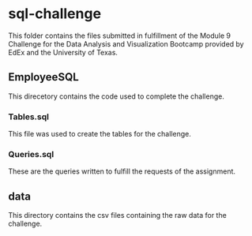 # sql-challenge

This folder contains the files submitted in fulfillment of the Module 9 Challenge for the Data Analysis and Visualization Bootcamp provided by EdEx and the University of Texas.

## EmployeeSQL

This direcetory contains the code used to complete the challenge.

### Tables.sql

This file was used to create the tables for the challenge.

### Queries.sql

These are the queries written to fulfill the requests of the assignment.

## data

This directory contains the csv files containing the raw data for the challenge.